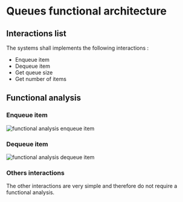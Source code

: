 # Queues functional architecture

## Interactions list

The systems shall implements the following interactions :
* Enqueue item
* Dequeue item
* Get queue size
* Get number of items

## Functional analysis

### Enqueue item

![functional analysis enqueue item ](http://www.plantuml.com/plantuml/proxy?cache=no&src=https://raw.github.com/HomeMadeBots/Queues/master/doc/Function_Analysis_Enqueue_Item.puml)

### Dequeue item

![functional analysis dequeue item ](http://www.plantuml.com/plantuml/proxy?cache=no&src=https://raw.github.com/HomeMadeBots/Queues/master/doc/Function_Analysis_Dequeue_Item.puml)

### Others interactions

The other interactions are very simple and therefore do not require a functional
analysis.